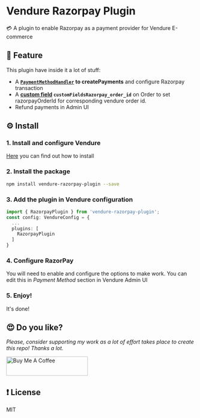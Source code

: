# Vendure Razorpay Plugin

💳 A plugin to enable Razorpay as a payment provider for Vendure E-commerce

## 🌟 Feature
This plugin have inside it a lot of stuff:
- A **[`PaymentMethodHandler`](https://www.vendure.io/docs/typescript-api/payment/payment-method-handler/) to createPayments** and configure Razorpay transaction
- A **[custom field](https://www.vendure.io/docs/developer-guide/customizing-models/#customizing-models-with-custom-fields) `customFieldsRazorpay_order_id`** on Order to set razorpayOrderId for corresponding vendure order id. 
- Refund payments in Admin UI

## ⚙️ Install
### 1. Install and configure Vendure
[Here](https://www.vendure.io/docs/getting-started/) you can find out how to install

### 2. Install the package
```bash
npm install vendure-razorpay-plugin --save
```

### 3. Add the plugin in Vendure configuration
```typescript
import { RazorpayPlugin } from 'vendure-razorpay-plugin';
const config: VendureConfig = {
  ...
  plugins: [
    RazorpayPlugin
  ]
}
```
### 4. Configure RazorPay
You will need to enable and configure the options to make work. You can edit this in _Payment Method_ section in Vendure Admin UI

### 5. Enjoy!
It's done!

## 😍 Do you like?
*Please, consider supporting my work as a lot of effort takes place to create this repo! Thanks a lot.*

<a href="https://www.buymeacoffee.com/deathwish" target="_blank"><img src="https://cdn.buymeacoffee.com/buttons/default-yellow.png" alt="Buy Me A Coffee" style="height: 51px !important;width: 217px !important;" ></a>

## ❗️ License
MIT 
